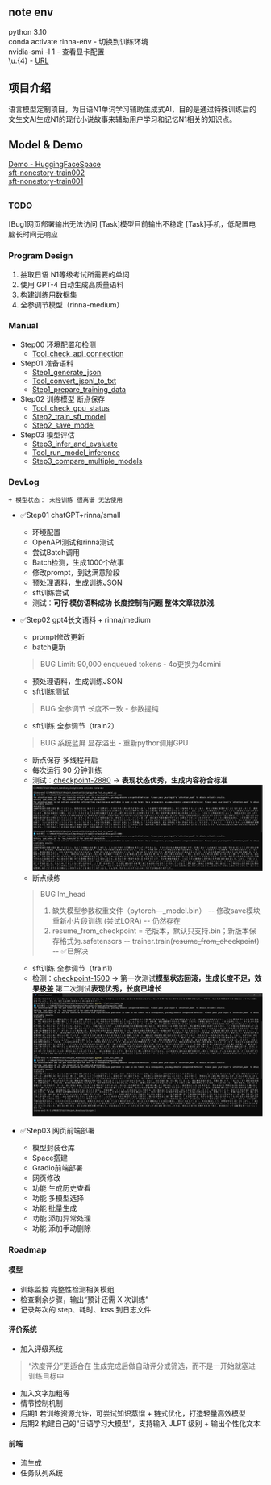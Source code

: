 ## note env  
python 3.10  
conda activate rinna-env - 切换到训练环境  
nvidia-smi -l 1 - 查看显卡配置  
\\u.{4} - [URL](https://blog.cloudnative.co.jp/23733/)  

## 项目介绍
语言模型定制项目，为日语N1单词学习辅助生成式AI，目的是通过特殊训练后的文生文AI生成N1的现代小说故事来辅助用户学习和记忆N1相关的知识点。

## Model & Demo
[Demo - HuggingFaceSpace](https://huggingface.co/spaces/BBusagi/sft-nonestory-generator)  
[sft-nonestory-train002](https://huggingface.co/BBusagi/sft-nonestory-train002)  
[sft-nonestory-train001](https://huggingface.co/BBusagi/sft-nonestory-train001)  

##
### TODO
[Bug]网页部署输出无法访问
[Task]模型目前输出不稳定
[Task]手机，低配置电脑长时间无响应

### Program Design
1. 抽取日语 N1等级考试所需要的单词
2. 使用 GPT-4 自动生成高质量语料
3. 构建训练用数据集
4. 全参调节模型（rinna-medium）

### Manual
+ Step00 环境配置和检测
    + [Tool_check_api_connection](Script/Tool_check_api_connection.py)
+ Step01 准备语料
    + [Step1_generate_json](Script/Step1_generate_json.py)
    + [Tool_convert_jsonl_to_txt](Script/Tool_convert_jsonl_to_txt.mjs)
    + [Step1_prepare_training_data](Script/Step1_prepare_training_data.py)
+ Step02 训练模型 断点保存
    + [Tool_check_gpu_status](Script/Tool_check_gpu_status.py)
    + [Step2_train_sft_model](Script/Step2_train_sft_model.py)
    + [Step2_save_model](Script/Step2_save_model.py)
+ Step03 模型评估
    + [Step3_infer_and_evaluate](Script/Step3_infer_and_evaluate.py)
    + [Tool_run_model_inference](Script/Tool_run_model_inference.py)
    + [Step3_compare_multiple_models](Script/Step3_compare_multiple_models.py)

### DevLog
    + 模型状态： 未经训练 很离谱 无法使用
+ ✅Step01  chatGPT+rinna/small
    + 环境配置
    + OpenAPI测试和rinna测试
    + 尝试Batch调用
    + Batch检测，生成1000个故事
    + 修改prompt，到达满意阶段
    + 预处理语料，生成训练JSON
    + sft训练尝试
    + 测试：**可行 模仿语料成功 长度控制有问题 整体文章较肤浅**

+ ✅Step02  gpt4长文语料 + rinna/medium
    + prompt修改更新
    + batch更新 
    >BUG Limit: 90,000 enqueued tokens - 4o更换为4omini
    + 预处理语料，生成训练JSON
    + sft训练测试
    > BUG 全参调节 长度不一致 - 参数提纯
    + sft训练 全参调节（train2）
    > BUG 系统蓝屏 显存溢出 - 重新pythor调用GPU
    + 断点保存 多线程开启
    + 每次运行 90 分钟训练 
    + 测试：[checkpoint-2880](https://huggingface.co/BBusagi/sft-nonestory-train001) -> **表现状态优秀，生成内容符合标准**
    ![](readme/train1(2880).png)
    + 断点续练
    > BUG lm_head
    > 1. 缺失模型参数权重文件（pytorch—_model.bin）
    > -- 修改save模块 重新小片段训练 (尝试LORA) 
    > -- 仍然存在
    > 2. resume_from_checkpoint = 老版本，默认只支持.bin；新版本保存格式为.safetensors
    > -- trainer.train(~~resume_from_checkpoint~~)
    > -- ✅已解决
    + sft训练  全参调节（train1）
    + 检测：[checkpoint-1500](https://huggingface.co/BBusagi/sft-nonestory-train002) -> 
    第一次测试**模型状态回滚，生成长度不足，效果极差**
    第二次测试**表现优秀，长度已增长**
    ![](readme/train2(1500).png)

+ ✅Step03  网页前端部署
    + 模型封装仓库
    + Space搭建
    + Gradio前端部署
    + 网页修改
    + 功能 生成历史查看
    + 功能 多模型选择
    + 功能 批量生成
    + 功能 添加异常处理
    + 功能 添加手动删除


### Roadmap
#### 模型
+ 训练监控 完整性检测相关模组
+ 检查剩余步骤，输出“预计还需 X 次训练” 
+ 记录每次的 step、耗时、loss 到日志文件

#### 评价系统
+ 加入评级系统
> “浓度评分”更适合在 生成完成后做自动评分或筛选，而不是一开始就塞进训练目标中
+ 加入文字加粗等
+ 情节控制机制
+ 后期1 若训练资源允许，可尝试知识蒸馏 + 链式优化，打造轻量高效模型
+ 后期2 构建自己的“日语学习大模型”，支持输入 JLPT 级别 + 输出个性化文本

#### 前端
+ 流生成
+ 任务队列系统
